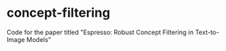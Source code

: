 # concept-filtering
Code for the paper titled "Espresso: Robust Concept Filtering in Text-to-Image Models"
